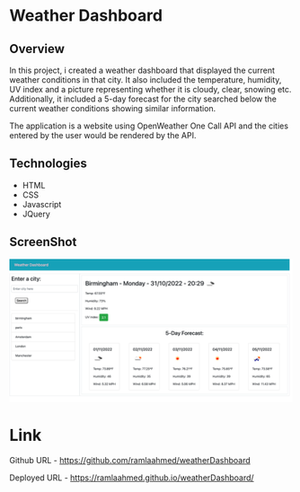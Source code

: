 # Weather Dashboard

## Overview

In this project, i created a weather dashboard that displayed the current weather conditions in that city. It also included the temperature, humidity, UV index and a picture representing whether it is cloudy, clear, snowing etc. Additionally, it included a 5-day forecast for the city searched below the current weather conditions showing similar information.

The application is a website using OpenWeather One Call API and the cities entered by the user would be rendered by the API.

## Technologies

- HTML
- CSS
- Javascript
- JQuery

## ScreenShot

![weatherDashboard](./assets/images/screencapture-127-0-0-1-5500-index-html-2022-10-31-20_29_38.png)

# Link

Github URL - https://github.com/ramlaahmed/weatherDashboard

Deployed URL - https://ramlaahmed.github.io/weatherDashboard/
